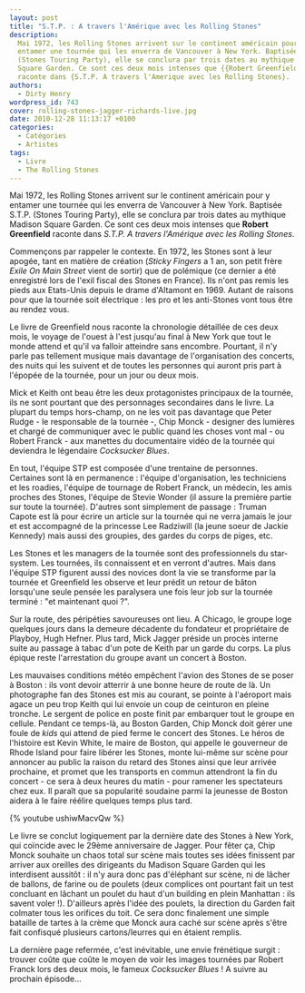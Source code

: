 ```yaml
---
layout: post
title: "S.T.P. : A travers l'Amérique avec les Rolling Stones"
description:
  Mai 1972, les Rolling Stones arrivent sur le continent américain pour y
  entamer une tournée qui les enverra de Vancouver à New York. Baptisée S.T.P.
  (Stones Touring Party), elle se conclura par trois dates au mythique Madison
  Square Garden. Ce sont ces deux mois intenses que {{Robert Greenfield}}
  raconte dans {S.T.P. A travers l'Amerique avec les Rolling Stones}.
authors:
  - Dirty Henry
wordpress_id: 743
cover: rolling-stones-jagger-richards-live.jpg
date: 2010-12-28 11:13:17 +0100
categories:
  - Catégories
  - Artistes
tags:
  - Livre
  - The Rolling Stones
---
```


Mai 1972, les Rolling Stones arrivent sur le continent américain pour y entamer
une tournée qui les enverra de Vancouver à New York. Baptisée S.T.P. (Stones
Touring Party), elle se conclura par trois dates au mythique Madison Square
Garden. Ce sont ces deux mois intenses que **Robert Greenfield** raconte dans
_S.T.P. A travers l'Amérique avec les Rolling Stones_.

Commençons par rappeler le contexte. En 1972, les Stones sont à leur apogée,
tant en matière de création (_Sticky Fingers_ a 1 an, son petit frère _Exile On
Main Street_ vient de sortir) que de polémique (ce dernier a été enregistré lors
de l'exil fiscal des Stones en France). Ils n'ont pas remis les pieds aux
Etats-Unis depuis le drame d'Altamont en 1969. Autant de raisons pour que la
tournée soit électrique : les pro et les anti-Stones vont tous être au rendez
vous.

Le livre de Greenfield nous raconte la chronologie détaillée de ces deux mois,
le voyage de l'ouest à l'est jusqu'au final à New York que tout le monde attend
et qu'il va falloir atteindre sans encombre. Pourtant, il n'y parle pas
tellement musique mais davantage de l'organisation des concerts, des nuits qui
les suivent et de toutes les personnes qui auront pris part à l'épopée de la
tournée, pour un jour ou deux mois.

<img457>

Mick et Keith ont beau être les deux protagonistes principaux de la tournée, ils
ne sont pourtant que des personnages secondaires dans le livre. La plupart du
temps hors-champ, on ne les voit pas davantage que Peter Rudge - le responsable
de la tournée -, Chip Monck - designer des lumières et chargé de communiquer
avec le public quand les choses vont mal - ou Robert Franck - aux manettes du
documentaire vidéo de la tournée qui deviendra le légendaire _Cocksucker Blues_.

En tout, l'équipe STP est composée d'une trentaine de personnes. Certaines sont
là en permanence : l'équipe d'organisation, les techniciens et les roadies,
l'équipe de tournage de Robert Franck, un médecin, les amis proches des Stones,
l'équipe de Stevie Wonder (il assure la première partie sur toute la tournée).
D'autres sont simplement de passage : Truman Capote est là pour écrire un
article sur la tournée qui ne verra jamais le jour et est accompagné de la
princesse Lee Radziwill (la jeune soeur de Jackie Kennedy) mais aussi des
groupies, des gardes du corps de piges, etc.

Les Stones et les managers de la tournée sont des professionnels du star-system.
Les tournées, ils connaissent et en verront d'autres. Mais dans l'équipe STP
figurent aussi des novices dont la vie se transforme par la tournée et
Greenfield les observe et leur prédit un retour de bâton lorsqu'une seule pensée
les paralysera une fois leur job sur la tournée terminé : "et maintenant quoi
?".

Sur la route, des péripéties savoureuses ont lieu. A Chicago, le groupe loge
quelques jours dans la demeure décadente du fondateur et propriétaire de
Playboy, Hugh Hefner. Plus tard, Mick Jagger préside un procès interne suite au
passage à tabac d'un pote de Keith par un garde du corps. La plus épique reste
l'arrestation du groupe avant un concert à Boston.

Les mauvaises conditions météo empêchent l'avion des Stones de se poser à Boston
: ils vont devoir atterrir à une bonne heure de route de là. Un photographe fan
des Stones est mis au courant, se pointe à l'aéroport mais agace un peu trop
Keith qui lui envoie un coup de ceinturon en pleine tronche. Le sergent de
police en poste finit par embarquer tout le groupe en cellule. Pendant ce
temps-là, au Boston Garden, Chip Monck doit gérer une foule de _kids_ qui attend
de pied ferme le concert des Stones. Le héros de l'histoire est Kevin White, le
maire de Boston, qui appelle le gouverneur de Rhode Island pour faire libérer
les Stones, monte lui-même sur scène pour annoncer au public la raison du retard
des Stones ainsi que leur arrivée prochaine, et promet que les transports en
commun attendront la fin du concert - ce sera à deux heures du matin - pour
ramener les spectateurs chez eux. Il paraît que sa popularité soudaine parmi la
jeunesse de Boston aidera à le faire réélire quelques temps plus tard.

{% youtube ushiwMacvQw %}

Le livre se conclut logiquement par la dernière date des Stones à New York, qui
coïncide avec le 29ème anniversaire de Jagger. Pour fêter ça, Chip Monck
souhaite un chaos total sur scène mais toutes ses idées finissent par arriver
aux oreilles des dirigeants du Madison Square Garden qui les interdisent
aussitôt : il n'y aura donc pas d'éléphant sur scène, ni de lâcher de ballons,
de farine ou de poulets (deux complices ont pourtant fait un test concluant en
lâchant un poulet du haut d'un building en plein Manhattan : ils savent voler
!). D'ailleurs après l'idée des poulets, la direction du Garden fait colmater
tous les orifices du toit. Ce sera donc finalement une simple bataille de tartes
à la crème que Monck aura caché sur scène après s'être fait confisqué plusieurs
cartons/leurres qui en étaient remplis.

La dernière page refermée, c'est inévitable, une envie frénétique surgit :
trouver coûte que coûte le moyen de voir les images tournées par Robert Franck
lors des deux mois, le fameux _Cocksucker Blues_ ! A suivre au prochain épisode…
